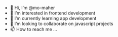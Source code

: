 - 👋 Hi, I’m @mo-maher
- 👀 I’m interested in frontend development
- 🌱 I’m currently learning app development
- 💞️ I’m looking to collaborate on javascript projects
- 📫 How to reach me ...

<!---
mo-maher/mo-maher is a ✨ special ✨ repository because its `README.md` (this file) appears on your GitHub profile.
You can click the Preview link to take a look at your changes.
--->
